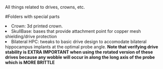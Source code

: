 All things related to drives, crowns, etc.



#Folders with special parts
<li> Crown: 3d printed crown. </li>
<li> SkullBase: bases that provide attachment point for copper mesh shielding/drive protection</li>
<li> Bilateral HPC: tweaks to basic drive design to accomodate bilateral hippocampus implants at the optimal probe angle. <b> Note that verifying drive stability is EXTRA IMPORTANT when using the rotated version of these drives because any wobble will occur in along the long axis of the probe which is MORE BRITTLE</b>
